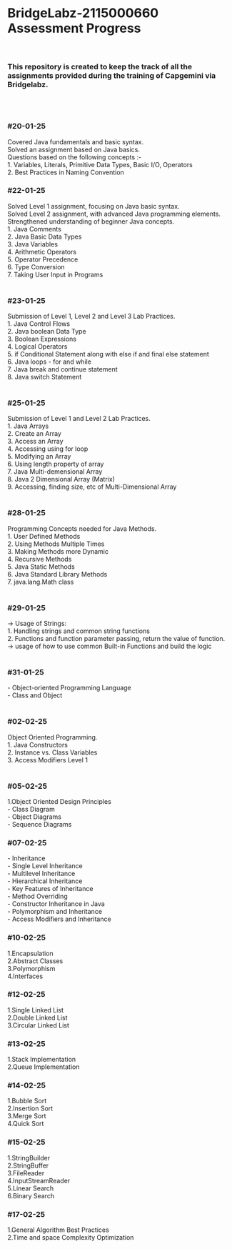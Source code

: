 # BridgeLabz-2115000660 Assessment Progress
<br>

<h3>This repository is created to keep the track of all the assignments provided during the training of Capgemini via Bridgelabz.</h3>

<br>
<br>

<h3>#20-01-25</h3>
Covered Java fundamentals and basic syntax.<br>
Solved an assignment based on Java basics.<br>
Questions based on the following concepts :-<br>
1. Variables, Literals, Primitive Data Types, Basic I/O, Operators<br>
2. Best Practices in Naming Convention<br>

<h3>#22-01-25</h3>
Solved Level 1 assignment, focusing on Java basic syntax.<br>
Solved Level 2 assignment, with advanced Java programming elements.<br>
Strengthened understanding of beginner Java concepts.<br>
1. Java Comments<br>
2. Java Basic Data Types<br>
3. Java Variables<br>
4. Arithmetic Operators<br>
5. Operator Precedence<br>
6. Type Conversion<br>
7. Taking User Input in Programs<br><br>

<h3>#23-01-25</h3>
Submission of Level 1, Level 2 and Level 3 Lab Practices. <br>
1. Java Control Flows<br>
2. Java boolean Data Type<br>
3. Boolean Expressions<br>
4. Logical Operators<br>
5. if Conditional Statement along with else if and final else statement<br>
6. Java loops - for and while<br>
7. Java break and continue statement<br>
8. Java switch Statement<br><br>

<h3>#25-01-25</h3>
Submission of Level 1 and Level 2 Lab Practices. <br>
1. Java Arrays<br>
2. Create an Array<br>
3. Access an Array<br>
4. Accessing using for loop<br>
5. Modifying an Array<br>
6. Using length property of array<br>
7. Java Multi-demensional Array<br>
8. Java 2 Dimensional Array (Matrix)<br>
9. Accessing, finding size, etc of Multi-Dimensional Array<br><br>

<h3>#28-01-25</h3>
Programming Concepts needed for Java Methods.<br>
1. User Defined Methods<br>
2. Using Methods Multiple Times<br>
3. Making Methods more Dynamic<br>
4. Recursive Methods<br>
5. Java Static Methods<br>
6. Java Standard Library Methods<br>
7. java.lang.Math class<br><br>

<h3>#29-01-25</h3>
-> Usage of Strings:<br>
1. Handling strings and common string functions<br>
2. Functions and function parameter passing, return the value of function.<br>
-> usage of how to use common Built-in Functions and build the logic<br><br>

<h3>#31-01-25</h3>
- Object-oriented Programming Language<br>
- Class and Object<br><br>

<h3>#02-02-25</h3>
Object Oriented Programming.<br>
1. Java Constructors<br>
2. Instance vs. Class Variables<br>
3. Access Modifiers Level 1<br><br>

<h3>#05-02-25</h3>
1.Object Oriented Design Principles<br>
- Class Diagram<br>
- Object Diagrams<br>
- Sequence Diagrams<br>

<h3>#07-02-25</h3>
- Inheritance<br>
- Single Level Inheritance<br>
- Multilevel Inheritance<br>
- Hierarchical Inheritance<br>
- Key Features of Inheritance<br>
- Method Overriding<br>
- Constructor Inheritance in Java<br>
- Polymorphism and Inheritance<br>
- Access Modifiers and Inheritance<br>

 
 
<h3>#10-02-25</h3>
1.Encapsulation<br>
2.Abstract Classes<br>
3.Polymorphism<br>
4.Interfaces<br>

<h3>#12-02-25</h3>
1.Single Linked List<br>
2.Double Linked List<br>
3.Circular Linked List<br>

<h3>#13-02-25</h3>
1.Stack Implementation<br>
2.Queue Implementation<br>

<h3>#14-02-25</h3>
1.Bubble Sort<br>
2.Insertion Sort<br>
3.Merge Sort<br>
4.Quick Sort<br>

<h3>#15-02-25</h3>
1.StringBuilder<br>
2.StringBuffer<br>
3.FileReader<br>
4.InputStreamReader<br>
5.Linear Search<br> 
6.Binary Search<br>

<h3>#17-02-25</h3>
1.General Algorithm Best Practices<br>
2.Time and space Complexity Optimization<br>


